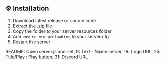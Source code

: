 ## ⚙️ Installation
1. Download latest release or source code
2. Extract the .zip file
3. Copy the folder to your server resources folder
4. Add `ensure mrw_preloading` to your server.cfg
5. Restart the server


README: 
Open server.js and set,
9: Text - Name server, 
16: Logo URL, 
25: Title/Play : Play button, 
31: Discord URL
